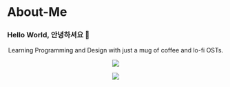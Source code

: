 # About-Me
###  Hello World, 안녕하셔요 👋

<p align="center"> Learning Programming and Design with just a mug of coffee and lo-fi OSTs. </p>

<p align="center">
    <img src="https://tm.ibxk.com.br/2021/03/25/25173347450360.jpg?ims=1120x420">
</p>

<p align='center'>
    <img src="https://github-readme-stats.vercel.app/api/top-langs/?username=zitamello&show_icons=true&title_color=ffffff&icon_color=2A75CF&text_color=daf7dc&bg_color=191919">
</p>

